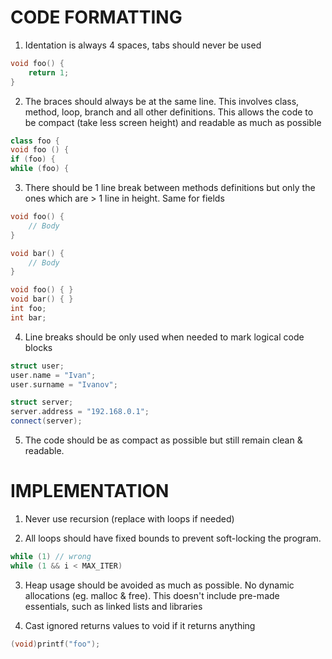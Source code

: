 
# CODE FORMATTING

1. Identation is always 4 spaces, tabs should never be used

```C++
void foo() {
	return 1;
}
```

2. The braces should always be at the same line. This involves class, method, loop, branch and all other definitions. This allows the code to be compact (take less screen height) and readable as much as possible

```C++
class foo {
void foo () {
if (foo) {
while (foo) {
```

3. There should be 1 line break between methods definitions but only the ones which are > 1 line in height. Same for fields

```C++
void foo() {
	// Body
}

void bar() { 
	// Body
}

void foo() { }
void bar() { }
int foo;
int bar;
```

4. Line breaks should be only used when needed to mark logical code blocks

```C++
struct user;
user.name = "Ivan";
user.surname = "Ivanov";

struct server;
server.address = "192.168.0.1";
connect(server);
```

5. The code should be as compact as possible but still remain clean & readable.

# IMPLEMENTATION

1. Never use recursion (replace with loops if needed)

2. All loops should have fixed bounds to prevent soft-locking the program.

```C++
while (1) // wrong
while (1 && i < MAX_ITER)
```

3. Heap usage should be avoided as much as possible. No dynamic allocations (eg. malloc & free). This doesn't include pre-made essentials, such as linked lists and libraries

4. Cast ignored returns values to void if it returns anything

```C++
(void)printf("foo");
```
